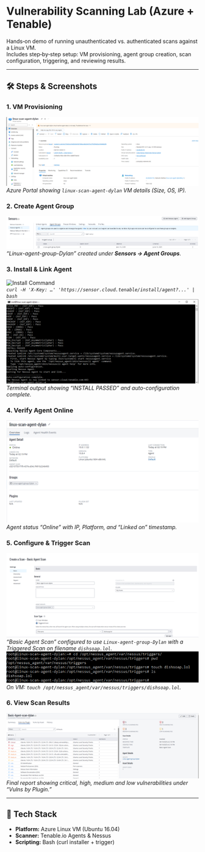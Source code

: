 # Vulnerability Scanning Lab (Azure + Tenable)

Hands‐on demo of running unauthenticated vs. authenticated scans against a Linux VM.  
Includes step‐by‐step setup: VM provisioning, agent group creation, scan configuration, triggering, and reviewing results.

---

## 🛠️ Steps & Screenshots

### 1. VM Provisioning  
![VM Overview](./images/VMcreation.PNG)
*Azure Portal showing `linux-scan-agent-dylan` VM details (Size, OS, IP).*

### 2. Create Agent Group  
![Agent Groups](./images/agentgroupcreation.PNG)  
*“Linux-agent-group-Dylan” created under **Sensors → Agent Groups**.*

### 3. Install & Link Agent  
 ![Install Command](./images/install-command.png)  
*`curl -H 'X-Key: …' 'https://sensor.cloud.tenable/install/agent?...' | bash`*  
![Successful Agent Install](./images/Successful_Agent_Install.PNG)  
*Terminal output showing “INSTALL PASSED” and auto-configuration complete.*

### 4. Verify Agent Online  
![Agent in Portal](./images/Agent_Appearing_in_Portal.PNG)  
*Agent status “Online” with IP, Platform, and “Linked on” timestamp.*

### 5. Configure & Trigger Scan  
![Create a Scan](./images/createscan.PNG)  
*“Basic Agent Scan” configured to use `Linux-agent-group-Dylan` with a Triggered Scan on filename `dishsoap.lol`.*  
![Trigger File Creation](./images/Trigger_File_Creation.PNG)  
*On VM: `touch /opt/nessus_agent/var/nessus/triggers/dishsoap.lol`.*

### 6. View Scan Results  
![Scan Results](./images/Scan_Results.PNG)  
*Final report showing critical, high, medium and low vulnerabilities under “Vulns by Plugin.”*

---

## 🧰 Tech Stack

- **Platform:** Azure Linux VM (Ubuntu 16.04)  
- **Scanner:** Tenable.io Agents & Nessus  
- **Scripting:** Bash (curl installer + trigger)  


